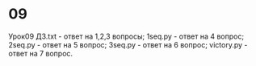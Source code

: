 # 09
Урок09
ДЗ.txt      - ответ на 1,2,3 вопросы;
1seq.py     - ответ на 4 вопрос;
2seq.py     - ответ на 5 вопрос;
3seq.py     - ответ на 6 вопрос;
victory.py  - ответ на 7 вопрос.
